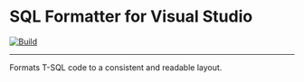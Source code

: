 ﻿# SQL Formatter for Visual Studio

[![Build](https://github.com/madskristensen/SqlFormatter/actions/workflows/build.yaml/badge.svg)](https://github.com/madskristensen/SqlFormatter/actions/workflows/build.yaml)

----------------------------------------

Formats T-SQL code to a consistent and readable layout.